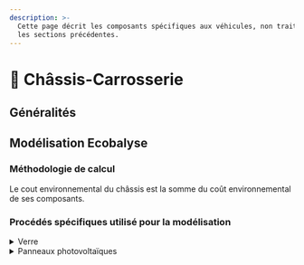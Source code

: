 ```yaml
---
description: >-
  Cette page décrit les composants spécifiques aux véhicules, non traités dans
  les sections précédentes.
---
```


# 🚙 Châssis-Carrosserie

## Généralités



## Modélisation Ecobalyse

### Méthodologie de calcul <a href="#methodologie-de-calcul" id="methodologie-de-calcul"></a>

Le cout environnemental du châssis est la somme du coût environnemental de ses composants.



### Procédés spécifiques utilisé pour la modélisation



<details>

<summary>Verre</summary>

Le verre utilisé pour les véhicules est généralement du verre trempé.\
Il est modélisé de la façon suivante :&#x20;

* Matériau transformé : Verre
  * market for Flat glass, uncoated, RER (ecoinvent), 1kg
* Procédé de transformation : trempe du verre
  * market for Tempering, flat glass, GLO (ecoinvent), 1kg

</details>

<details>

<summary>Panneaux photovoltaïques</summary>

Le cout environnemental des cellules photovoltaïques peut s'exprimer :

* en fonction de la puissance installée, exprimée en watt-crete (Wc ou kWc), selon la norme IEC 61836. Il s'agit de l'unité la plus commune pour les professionnels de l'énergie. Compte-tenu des progrès techniques sur la filière, le coût environnemental par kWc baisse rapidement (-80% à -90% en 20 ans), notamment en raison de l'augmentation de la puissance par unité de surface.
* en fonction de la surface de cellules photovoltaïques, en m². Il s'agit de l'unité la plus utilisée dans l'analyse environnementale des procédés industriels de la filière. Elle est utilisée par ecoinvent notamment. Le coût environnemental par m² baisse, à un rythme lent (baisse de l'ordre de -50% en 20ans).

La puissance des cellules photovoltaïques est une donnée nécessaire au calcul de la [consommation d'électricité du véhicule](consommation-des-vehicules/energie-apportee-par-des-panneaux-solaires-photovoltaique.md).&#x20;

A des fins de simplification pour l'utilisateur, seule la puissance doit être renseignée dans Ecobalyse.

1Wc est modélisé à partir d'un procédé Ecoinvent :&#x20;

* photovoltaic cell production, single-Si wafer, RoW\
  unité : m²\
  Quantité : 2

Les hypothèses utilisées dans ce modèle sont les suivantes :&#x20;

* L'impact des installations photovoltaïques sur véhicules correspond aux cellules photovoltaîques, les autres composants sont négligés. Les cellules représentent en réalité de l'ordre de 90% de l'impact environnement d'un panneau photovoltaïque standard, le reste correspondant essentiellement au cadre et au verre du panneau, qui sont rarement utilisés pour les véhicules.
* Les cellules sont fabriquées en Asie
* Puissance de 250Wc/m²,&#x20;
* Amélioration de la performance environnementale de 100% par rapport à la donnée Ecoinvent, datant de 2004.

</details>
